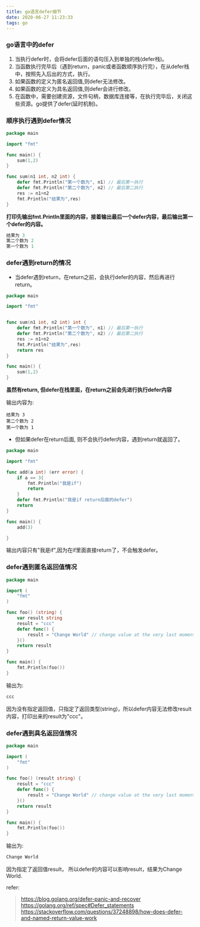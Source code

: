 ```yaml
---
title: go语言defer细节
date: 2020-06-27 11:23:33
tags: go
---
```


### go语言中的defer
1. 当执行defer时，会将defer后面的语句压入到单独的栈(defer栈)。
2. 当函数执行完毕后（遇到return，panic或者函数顺序执行完），在从defer栈中，按照先入后出的方式，执行。
3. 如果函数的定义为匿名返回值,则defer无法修改。
4. 如果函数的定义为具名返回值,则defer会进行修改。
5. 在函数中，需要创建资源，文件句柄，数据库连接等，在执行完毕后，关闭这些资源。go提供了defer(延时机制)。

### 顺序执行遇到defer情况

```go
package main

import "fmt"

func main() {
	sum(1,2)
}

func sum(n1 int, n2 int) {
	defer fmt.Println("第一个数为", n1) // 最后第一执行
	defer fmt.Println("第二个数为", n2) // 最后第二执行
	res := n1+n2
	fmt.Println("结果为",res)
}
```

**打印先输出fmt.Println里面的内容，接着输出最后一个defer内容，最后输出第一个defer的内容。**

```go
结果为 3
第二个数为 2
第一个数为 1
```

### defer遇到return的情况
* 当defer遇到return，在return之前，会执行defer的内容，然后再进行return。

```go
package main

import "fmt"


func sum(n1 int, n2 int) int {
	defer fmt.Println("第一个数为", n1) // 最后第一执行
	defer fmt.Println("第二个数为", n2) // 最后第二执行
	res := n1+n2
	fmt.Println("结果为",res)
	return res
}

func main() {
	sum(1,2)
}
```
**虽然有return, 但defer在栈里面，在return之前会先进行执行defer内容**

输出内容为:
```
结果为 3
第二个数为 2
第一个数为 1

```

* 但如果defer在return后面, 则不会执行defer内容，遇到return就返回了。

```go
package main

import "fmt"

func add(a int) (err error) {
	if a == 3{
		fmt.Println("我是if")
		return
	}
	defer fmt.Println("我是if return后面的defer")
	return
}

func main() {
	add(3)

}
```

输出内容只有"我是if",因为在if里面直接return了，不会触发defer。

### defer遇到匿名返回值情况

```go
package main

import (
	"fmt"
)

func foo() (string) {
	var result string
	result = "ccc"
	defer func() {
		result = "Change World" // change value at the very last moment
	}()
	return result
}

func main() {
	fmt.Println(foo())
}
```

输出为:

```go
ccc
```

因为没有指定返回值，只指定了返回类型(string)，所以defer内容无法修改result内容，打印出来的result为"ccc"。

### defer遇到具名返回值情况

```go
package main

import (
	"fmt"
)

func foo() (result string) {
	result = "ccc"
	defer func() {
		result = "Change World" // change value at the very last moment
	}()
	return result
}

func main() {
	fmt.Println(foo())
}

```

输出为:

```go
Change World

```

因为指定了返回值result， 所以defer的内容可以影响result，结果为Change World.

refer:
> https://blog.golang.org/defer-panic-and-recover
> https://golang.org/ref/spec#Defer_statements
> https://stackoverflow.com/questions/37248898/how-does-defer-and-named-return-value-work


